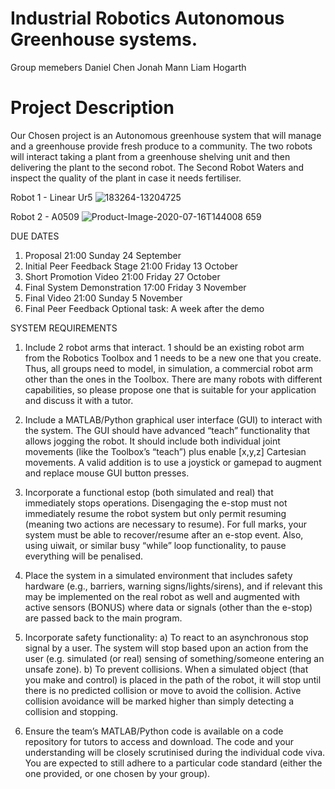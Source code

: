 # Industrial Robotics Autonomous Greenhouse systems.

Group memebers
Daniel Chen
Jonah Mann
Liam Hogarth


# Project Description
Our Chosen project is an Autonomous greenhouse system that will manage and a greenhouse provide fresh produce to a community. The two robots will interact taking a plant from a greenhouse shelving unit and then delivering the plant to the second robot. The Second Robot Waters and inspect the quality of the plant in case it needs fertiliser.


Robot 1 - Linear Ur5
![183264-13204725](https://github.com/LiamHogarth123/Home_Automated_greenhouse_systems/assets/126121211/f1ca663e-6fd4-4861-b8ab-58282a861561)

Robot 2 - A0509
![Product-Image-2020-07-16T144008 659](https://github.com/LiamHogarth123/Home_Automated_greenhouse_systems/assets/126121211/8425b175-6905-46a5-b915-02b24bc415ad)


DUE DATES
1) Proposal                        21:00 Sunday 24 September
2) Initial Peer Feedback Stage     21:00 Friday 13 October
3) Short Promotion Video           21:00 Friday 27 October
4) Final System Demonstration      17:00 Friday 3 November
5) Final Video                     21:00 Sunday 5 November
6) Final Peer Feedback Optional task: A week after the demo


SYSTEM REQUIREMENTS
1) Include 2 robot arms that interact. 1 should be an existing robot arm from the Robotics Toolbox and 1
needs to be a new one that you create. Thus, all groups need to model, in simulation, a commercial robot
arm other than the ones in the Toolbox. There are many robots with different capabilities, so please
propose one that is suitable for your application and discuss it with a tutor.

2) Include a MATLAB/Python graphical user interface (GUI) to interact with the system. The GUI should have
advanced “teach” functionality that allows jogging the robot. It should include both individual joint
movements (like the Toolbox’s “teach”) plus enable [x,y,z] Cartesian movements. A valid addition is to use
a joystick or gamepad to augment and replace mouse GUI button presses.

3) Incorporate a functional estop (both simulated and real) that immediately stops operations. Disengaging
the e-stop must not immediately resume the robot system but only permit resuming (meaning two actions
are necessary to resume). For full marks, your system must be able to recover/resume after an e-stop
event. Also, using uiwait, or similar busy “while” loop functionality, to pause everything will be penalised.

4) Place the system in a simulated environment that includes safety hardware (e.g., barriers, warning
signs/lights/sirens), and if relevant this may be implemented on the real robot as well and augmented with
active sensors (BONUS) where data or signals (other than the e-stop) are passed back to the main
program.

5) Incorporate safety functionality:
    a) To react to an asynchronous stop signal by a user. The system will stop based upon an action from the
    user (e.g. simulated (or real) sensing of something/someone entering an unsafe zone).
    b) To prevent collisions. When a simulated object (that you make and control) is placed in the path of the
    robot, it will stop until there is no predicted collision or move to avoid the collision. Active collision
    avoidance will be marked higher than simply detecting a collision and stopping.

6) Ensure the team’s MATLAB/Python code is available on a code repository for tutors to access and
download. The code and your understanding will be closely scrutinised during the individual code viva. You
are expected to still adhere to a particular code standard (either the one provided, or one chosen by your
group).
